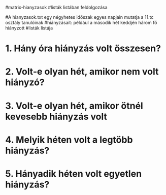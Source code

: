 #matrix-hianyzasok
#listák listában feldolgozása

#A hianyzasok.txt egy négyhetes időszak egyes napjain mutatja a 11.tc osztály tanulóinak
#hiányzásait: például a második hét keddjén három fő hiányzott
#listák listája

# 1. Hány óra hiányzás volt összesen?

# 2. Volt-e olyan hét, amikor nem volt hiányzó?

# 3. Volt-e olyan hét, amikor ötnél kevesebb hiányzás volt

# 4. Melyik héten volt a legtöbb hiányzás?

# 5. Hányadik héten volt egyetlen hiányzás?
